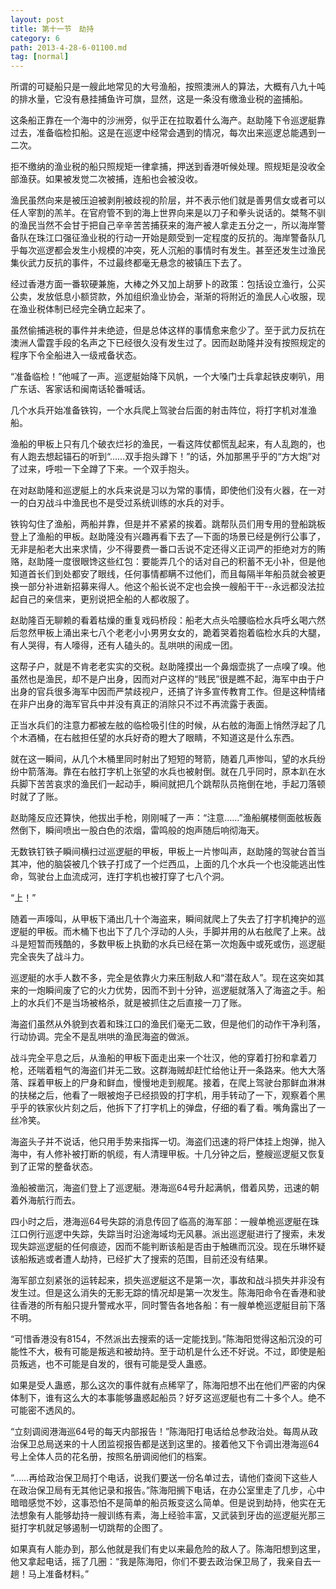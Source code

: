 ```yaml
---
layout: post
title: 第十一节　劫持
category: 6
path: 2013-4-28-6-01100.md
tag: [normal]
---
```


所谓的可疑船只是一艘此地常见的大号渔船，按照澳洲人的算法，大概有八九十吨的排水量，它没有悬挂捕鱼许可旗，显然，这是一条没有缴渔业税的盗捕船。

这条船正靠在一个海中的沙洲旁，似乎正在拉取着什么海产。赵助隆下令巡逻艇靠过去，准备临检扣船。这是在巡逻中经常会遇到的情况，每次出来巡逻总能遇到一二次。

拒不缴纳的渔业税的船只照规矩一律拿捕，押送到香港听候处理。照规矩是没收全部渔获。如果被发觉二次被捕，连船也会被没收。

渔民虽然向来是被压迫被剥削被歧视的阶层，并不表示他们就是善男信女或者可以任人宰割的羔羊。在官府管不到的海上世界向来是以刀子和拳头说话的。桀骜不驯的渔民当然不会甘于把自己辛辛苦苦捕获来的海产被人拿走五分之一，所以海岸警备队在珠江口强征渔业税的行动一开始是颇受到一定程度的反抗的。海岸警备队几乎每次巡逻都会发生小规模的冲突，死人沉船的事情时有发生。甚至还发生过渔民集伙武力反抗的事件，不过最终都毫无悬念的被镇压下去了。

经过香港方面一番软硬兼施，大棒之外又加上胡萝卜的政策：包括设立渔行，公买公卖，发放低息小额贷款，外加组织渔业协会，渐渐的将附近的渔民人心收服，现在渔业税体制已经完全确立起来了。

虽然偷捕逃税的事件并未绝迹，但是总体这样的事情愈来愈少了。至于武力反抗在澳洲人雷霆手段的名声之下已经很久没有发生过了。因而赵助隆并没有按照规定的程序下令全船进入一级戒备状态。

“准备临检！”他喊了一声。巡逻艇始降下风帆，一个大嗓门士兵拿起铁皮喇叭，用广东话、客家话和闽南话轮番喊话。

几个水兵开始准备铁钩，一个水兵爬上驾驶台后面的射击阵位，将打字机对准渔船。

渔船的甲板上只有几个破衣烂衫的渔民，一看这阵仗都慌乱起来，有人乱跑的，也有人跑去想起锚石的听到“……双手抱头蹲下！”的话，外加那黑乎乎的“方大炮”对了过来，呼啦一下全蹲了下来。一个双手抱头。

在对赵助隆和巡逻艇上的水兵来说是习以为常的事情，即使他们没有火器，在一对一的白刃战斗中渔民也不是受过系统训练的水兵的对手。

铁钩勾住了渔船，两船并靠，但是并不紧紧的挨着。跳帮队员们用专用的登船跳板登上了渔船的甲板。赵助隆没有兴趣再看下去了―下面的场景已经是例行公事了，无非是船老大出来求情，少不得要费一番口舌说不定还得义正词严的拒绝对方的贿赂，赵助隆一度很眼馋这些红包：要能弄几个的话对自己的积蓄不无小补，但是他知道首长们到处都安了眼线，任何事情都瞒不过他们，而且每隔半年船员就会被更换一部分补进新招募来得人。他这个船长说不定也会换一艘船干干--永远都没法拉起自己的亲信来，更别说把全船的人都收服了。

赵助隆百无聊赖的看着枯燥的重复戏码桥段：船老大点头哈腰临检水兵呼幺喝六然后忽然甲板上涌出来七八个老老小小男男女女的，跪着哭着抱着临检水兵的大腿，有人哭得，有人嚎得，还有人磕头的。乱哄哄的闹成一团。

这帮子户，就是不肯老老实实的交税。赵助隆摸出一个鼻烟壶挑了一点嗅了嗅。他虽然也是渔民，却不是户出身，因而对户这样的“贱民”很是瞧不起，海军中由于户出身的官兵很多海军中因而严禁歧视户，还搞了许多宣传教育工作。但是这种情绪在非户出身的海军官兵中并没有真正的消除只不过不再流露于表面。

正当水兵们的注意力都被左舷的临检吸引住的时候，从右舷的海面上悄然浮起了几个木酒桶，在右舷担任望的水兵好奇的瞪大了眼睛，不知道这是什么东西。

就在这一瞬间，从几个木桶里同时射出了短短的弩箭，随着几声惨叫，望的水兵纷纷中箭落海。靠在右舷打字机上张望的水兵也被射倒。就在几乎同时，原本趴在水兵脚下苦苦哀求的渔民们一起动手，瞬间就把几个跳帮队员拖倒在地，手起刀落顿时就了了账。

赵助隆反应还算快，他拔出手枪，刚刚喊了一声：“注意……”渔船艉楼侧面舷板轰然倒下，瞬间喷出一股白色的浓烟，雷鸣般的炮声随后响彻海天。

无数铁钉铁子瞬间横扫过巡逻艇的甲板，甲板上一片惨叫声，赵助隆的驾驶台首当其冲，他的脑袋被几个铁子打成了一个烂西瓜，上面的几个水兵一个也没能逃出性命，驾驶台上血流成河，连打字机也被打穿了七八个洞。

“上！”

随着一声嚎叫，从甲板下涌出几十个海盗来，瞬间就爬上了失去了打字机掩护的巡逻艇的甲板。而木桶下也出下了几个浮动的人头，手脚并用的从右舷爬了上来。战斗是短暂而残酷的，多数甲板上执勤的水兵已经在第一次炮轰中或死或伤，巡逻艇完全丧失了战斗力。

巡逻艇的水手人数不多，完全是依靠火力来压制敌人和“潜在敌人”。现在这突如其来的一炮瞬间废了它的火力优势，因而不到十分钟，巡逻艇就落入了海盗之手。船上的水兵们不是当场被格杀，就是被抓住之后直接一刀了账。

海盗们虽然从外貌到衣着和珠江口的渔民们毫无二致，但是他们的动作干净利落，行动协调。完全不是乱哄哄的渔民海盗的做派。

战斗完全平息之后，从渔船的甲板下面走出来一个壮汉，他的穿着打扮和拿着刀枪，还喘着粗气的海盗们并无二致。这群海贼却赶忙给他让开一条路来。他大大落落、踩着甲板上的尸身和鲜血，慢慢地走到舰尾。接着，在爬上驾驶台那鲜血淋淋的扶梯之后，他看了一眼被炮子已经损毁的打字机，用手转动了一下，观察着个黑乎乎的铁家伙片刻之后，他拆下了打字机上的弹盘，仔细的看了看。嘴角露出了一丝冷笑。

海盗头子并不说话，他只用手势来指挥一切。海盗们迅速的将尸体挂上炮弹，抛入海中，有人修补被打断的帆缆，有人清理甲板。十几分钟之后，整艘巡逻艇又恢复到了正常的整备状态。

渔船被凿沉，海盗们登上了巡逻艇。港海巡64号升起满帆，借着风势，迅速的朝着外海航行而去。

四小时之后，港海巡64号失踪的消息传回了临高的海军部：一艘单桅巡逻艇在珠江口例行巡逻中失踪，失踪当时沿途海域均无风暴。派出巡逻艇进行了搜索，未发现失踪巡逻艇的任何痕迹，因而不能判断该船是否由于触礁而沉没。现在乐琳怀疑该船叛逃或者遭人劫持，已经扩大了搜索的范围，目前还没有结果。

海军部立刻紧张的运转起来，损失巡逻艇这不是第一次，事故和战斗损失并非没有发生过。但是这么消失的无影无踪的情况却是第一次发生。陈海阳命令在香港和驶往香港的所有船只提升警戒水平，同时警告各地各船：有一艘单桅巡逻艇目前下落不明。

“可惜香港没有8154，不然派出去搜索的话一定能找到。”陈海阳觉得这船沉没的可能性不大，极有可能是叛逃和被劫持。至于动机是什么还不好说。不过，即使是船员叛逃，也不可能是自发的，很有可能是受人蛊惑。

如果是受人蛊惑，那么这次的事件就有点稀罕了，陈海阳想不出在他们严密的内保体制下，谁有这么大的本事能够蛊惑起船员？好歹这巡逻艇也有二十多个人。绝不可能密不透风的。

“立刻调阅港海巡64号的每天内部报告！”陈海阳打电话给总参政治处。每周从政治保卫总局送来的十人团监视报告都是送到这里的。接着他又下令调出港海巡64号上全体人员的花名册，按照名册调阅他们的档案。

“……再给政治保卫局打个电话，说我们要送一份名单过去，请他们查阅下这些人在政治保卫局有无其他记录和报告。”陈海阳搁下电话，在办公室里走了几步，心中暗暗感觉不妙，这事恐怕不是简单的船员叛变这么简单。但是说到劫持，他实在无法想象有人能够劫持一艘训练有素，海上经验丰富，又武装到牙齿的巡逻艇光那三挺打字机就足够遏制一切跳帮的企图了。

如果真有人能办到，那么他就是我们有史以来最危险的敌人了。陈海阳想到这里，他又拿起电话，摇了几圈：“我是陈海阳，你们不要去政治保卫局了，我亲自去一趟！马上准备材料。”